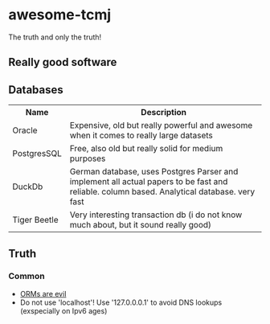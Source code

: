 # awesome-tcmj
The truth and only the truth!


## Really good software

## Databases
<table>
  <tr><th>Name</th><th>Description</th></tr>
  <tr><td>Oracle</td><td>Expensive, old but really powerful and awesome when it comes to really large datasets</td></tr>
  <tr><td>PostgresSQL</td><td>Free, also old but really solid for medium purposes</td></tr>
  <tr><td>DuckDb</td><td>German database, uses Postgres Parser and implement all actual papers to be fast and reliable. column based. Analytical database. very fast</td></tr>
  <tr><td>Tiger Beetle</td><td>Very interesting transaction db (i do not know much about, but it sound really good)</td></tr>
</table>




 ## Truth
### Common

- [ORMs are evil](data/orms_are_evil.md)
- Do not use 'localhost'! Use '127.0.0.0.1' to avoid DNS lookups (exspecially on Ipv6 ages)
